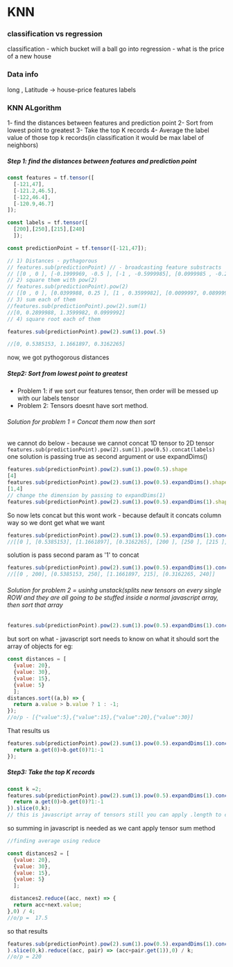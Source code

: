 # KNN

### classification vs regression
classification - which bucket will a ball go into
regression - what is the price of a new house

### Data info

long , Latitude  -> house-price
features  labels

### KNN ALgorithm
1- find the distances between features and prediction point
2- Sort from lowest point to greatest
3- Take the top K records
4- Average the label value of those top k records(in classification it would be max label of neighbors)

           
##### Step 1: find the distances between features and prediction point

``` javascript
const features = tf.tensor([
  [-121,47],
  [-121.2,46.5],
  [-122,46.4],
  [-120.9,46.7]
]);

const labels = tf.tensor([
  [200],[250],[215],[240]
  ]);

const predictionPoint = tf.tensor([-121,47]);

// 1) Distances - pythagorous
// features.sub(predictionPoint) // - broadcasting feature substracts 
// [[0 , 0 ], [-0.1999969, -0.5 ], [-1 , -0.5999985], [0.0999985 , -0.2999992]]
// 2) square them with pow(2)
// features.sub(predictionPoint).pow(2)
// [[0 , 0 ], [0.0399988, 0.25 ], [1 , 0.3599982], [0.0099997, 0.0899995]]
// 3) sum each of them
//features.sub(predictionPoint).pow(2).sum(1)
//[0, 0.2899988, 1.3599982, 0.0999992]
// 4) square root each of them

features.sub(predictionPoint).pow(2).sum(1).pow(.5)

//[0, 0.5385153, 1.1661897, 0.3162265]
```
now, we got pythogorous distances 

##### Step2: Sort from lowest point to greatest
- Problem 1: if we sort our features tensor, then order will be messed up with our labels tensor
- Problem 2: Tensors doesnt have sort method.

###### Solution for problem 1 = Concat them now then sort
we cannot do below - because we cannot concat 1D tensor to 2D tensor 
`features.sub(predictionPoint).pow(2).sum(1).pow(0.5).concat(labels)`
one solution is passing true as second argument or use expandDims()
```javascript
features.sub(predictionPoint).pow(2).sum(1).pow(0.5).shape
[4]
features.sub(predictionPoint).pow(2).sum(1).pow(0.5).expandDims().shape
[1,4]
// change the dimension by passing to expandDims(1)
features.sub(predictionPoint).pow(2).sum(1).pow(0.5).expandDims(1).shape
```
So now lets concat
but this wont work - because default it concats column way so we dont get what we want 
``` javascript 
features.sub(predictionPoint).pow(2).sum(1).pow(0.5).expandDims(1).concat(labels)
//[[0 ], [0.5385153], [1.1661897], [0.3162265], [200 ], [250 ], [215 ], [240 ]]
```
solution is pass second param as '1' to concat
```javascript
features.sub(predictionPoint).pow(2).sum(1).pow(0.5).expandDims(1).concat(labels,1)
//[[0 , 200], [0.5385153, 250], [1.1661897, 215], [0.3162265, 240]]
```
###### Solution for problem 2 = usinhg unstack(splits new tensors on every single ROW and they are all going to be stuffed inside a normal javascript array, then sort that array
```javascript
features.sub(predictionPoint).pow(2).sum(1).pow(0.5).expandDims(1).concat(labels,1).unstack() // this is javascript array of tensors
```
but sort on what - javascript sort needs to know on what it should sort the array of objects
for eg:
```javascript
const distances = [
  {value: 20},
  {value: 30},
  {value: 15},
  {value: 5}
  ];
distances.sort((a,b) => {
  return a.value > b.value ? 1 : -1;
});
//o/p - [{"value":5},{"value":15},{"value":20},{"value":30}]
```
That results us

```javascript
features.sub(predictionPoint).pow(2).sum(1).pow(0.5).expandDims(1).concat(labels,1).unstack().sort((a,b) => {
  return a.get(0)>b.get(0)?1:-1
});
```
##### Step3: Take the top K records
``` javascript
const k =2;
features.sub(predictionPoint).pow(2).sum(1).pow(0.5).expandDims(1).concat(labels,1).unstack().sort((a,b) => {
  return a.get(0)>b.get(0)?1:-1
}).slice(0,k);
// this is javascript array of tensors still you can apply .length to check the length
```
so summing in javascript is needed as we cant apply tensor sum method

```javascript
//finding average using reduce

const distances2 = [
  {value: 20},
  {value: 30},
  {value: 15},
  {value: 5}
  ];

 distances2.reduce((acc, next) => {
  return acc+next.value;
},0) / 4;
//o/p =  17.5
```
so that results

``` javascript
features.sub(predictionPoint).pow(2).sum(1).pow(0.5).expandDims(1).concat(labels,1).unstack().sort((a,b) => a.get(0)>b.get(0)?1:-1
).slice(0,k).reduce((acc, pair) => (acc+pair.get(1)),0) / k;
//o/p = 220
```
